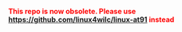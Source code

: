 <font color="red">**This repo is now obsolete. Please use https://github.com/linux4wilc/linux-at91 instead**</font>
